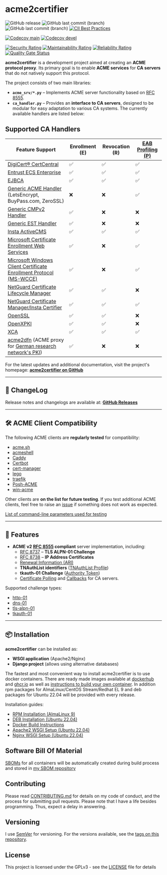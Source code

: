 <!-- markdownlint-disable MD013 -->
# acme2certifier

![GitHub release](https://img.shields.io/github/release/grindsa/acme2certifier.svg)
![GitHub last commit (branch)](https://img.shields.io/github/last-commit/grindsa/acme2certifier/master.svg?label=last%20commit%20into%20min)
![GitHub last commit (branch)](https://img.shields.io/github/last-commit/grindsa/acme2certifier/devel.svg?label=last%20commit%20into%20min-devel)
[![CII Best Practices](https://bestpractices.coreinfrastructure.org/projects/2581/badge)](https://bestpractices.coreinfrastructure.org/projects/2581)

[![Codecov main](https://img.shields.io/codecov/c/gh/grindsa/acme2certifier/branch/master?label=test%20coverage%20min)](https://app.codecov.io/gh/grindsa/acme2certifier/tree/min)
[![Codecov devel](https://img.shields.io/codecov/c/gh/grindsa/acme2certifier/branch/devel?label=test%20coverage%20min-devel)](https://app.codecov.io/gh/grindsa/acme2certifier/tree/min-devel)

[![Security Rating](https://sonarcloud.io/api/project_badges/measure?project=grindsa_acme2certifier&metric=security_rating)](https://sonarcloud.io/summary/overall?id=grindsa_acme2certifier&branch=min)
[![Maintainability Rating](https://sonarcloud.io/api/project_badges/measure?project=grindsa_acme2certifier&metric=sqale_rating)](https://sonarcloud.io/summary/new_code?id=grindsa_acme2certifier&branch=min)
[![Reliability Rating](https://sonarcloud.io/api/project_badges/measure?project=grindsa_acme2certifier&metric=reliability_rating)](https://sonarcloud.io/summary/overall?id=grindsa_acme2certifier&branch=min)
[![Quality Gate Status](https://sonarcloud.io/api/project_badges/measure?project=grindsa_acme2certifier&metric=alert_status)](https://sonarcloud.io/summary/overall?id=grindsa_acme2certifier&branch=min)

**acme2certifier** is a development project aimed at creating an **ACME protocol proxy**. Its primary goal is to enable **ACME services** for **CA servers** that do not natively support this protocol.

The project consists of two main libraries:

- **`acme_srv/*.py`** – Implements ACME server functionality based on [RFC 8555](https://tools.ietf.org/html/rfc8555).
- **`ca_handler.py`** – Provides an **interface to CA servers**, designed to be modular for easy adaptation to various CA systems.
  The currently available handlers are listed below:

## Supported CA Handlers

| Feature Support | Enrollment (E) | Revocation (R) | [EAB Profiling (P)](docs/eab_profiling.md) |
|----------------|---------------|---------------|---------------|
| [DigiCert® CertCentral](docs/digicert.md) | ✅ | ✅ | ✅ |
| [Entrust ECS Enterprise](docs/entrust.md) | ✅ | ✅ | ✅ |
| [EJBCA](docs/ejbca.md) | ✅ | ✅ | ✅ |
| [Generic ACME Handler](docs/acme_ca.md) (LetsEncrypt, BuyPass.com, ZeroSSL) | ❌ | ❌ | ✅ |
| [Generic CMPv2 Handler](docs/cmp.md) | ✅ | ❌ | ❌ |
| [Generic EST Handler](docs/est.md) | ✅ | ❌ | ❌ |
| [Insta ActiveCMS](docs/asa.md) | ✅ | ✅ | ✅ |
| [Microsoft Certificate Enrollment Web Services](docs/mscertsrv.md) | ✅ | ❌ | ✅ |
| [Microsoft Windows Client Certificate Enrollment Protocol (MS-WCCE)](docs/mswcce.md) | ✅ | ❌ | ✅ |
| [NetGuard Certificate Lifecycle Manager](docs/nclm.md) | ✅ | ✅ | ❌ |
| [NetGuard Certificate Manager/Insta Certifier](docs/certifier.md) | ✅ | ✅ | ✅ |
| [OpenSSL](docs/openssl.md) | ✅ | ✅ | ❌ |
| [OpenXPKI](docs/openxpki.md) | ✅ | ✅ | ❌ |
| [XCA](docs/xca.md) | ✅ | ✅ | ✅ |
| [acme2dfn](https://github.com/pfisterer/acme2dfn) (ACME proxy for [German research network's PKI](https://www.pki.dfn.de/ueberblick-dfn-pki/)) | ✅ | ❌ | ❌ |

For the latest updates and additional documentation, visit the project's homepage:
[**acme2certifier on GitHub**](https://github.com/grindsa/acme2certifier)

---

## 📌 ChangeLog

Release notes and changelogs are available at:
[**GitHub Releases**](https://github.com/grindsa/acme2certifier/releases)

---

## 🛠 ACME Client Compatibility

The following ACME clients are **regularly tested** for compatibility:

- [acme.sh](https://github.com/Neilpang/acme.sh)
- [acmeshell](https://github.com/cpu/acmeshell/)
- [Caddy](https://caddyserver.com/docs/automatic-https)
- [Certbot](https://certbot.eff.org/)
- [cert-manager](docs/cert-mgr.md)
- [lego](https://github.com/go-acme/lego)
- [traefik](https://traefik.io/)
- [Posh-ACME](https://github.com/rmbolger/Posh-ACME)
- [win-acme](https://www.win-acme.com/)

Other clients are **on the list for future testing**.
If you test additional ACME clients, feel free to raise an [issue](https://github.com/grindsa/acme2certifier/issues/new) if something does not work as expected.

[List of command-line parameters used for testing](docs/acme-clients.md)

---

## 🚀 Features

- **ACME v2 [RFC 8555](https://www.rfc-editor.org/rfc/rfc8555.html) compliant** server implementation, including:
  - [RFC 8737](https://www.rfc-editor.org/rfc/rfc8737.html) – **TLS ALPN-01 Challenge**
  - [RFC 8738](https://www.rfc-editor.org/rfc/rfc8738.html) – **IP Address Certificates**
  - [Renewal Information (ARI)](https://datatracker.ietf.org/doc/draft-ietf-acme-ari/)
  - **TNAuthList identifiers** ([TNAuthList Profile](docs/tnauthlist.md))
  - **tkauth-01 Challenge** ([Authority Token](https://datatracker.ietf.org/doc/html/draft-ietf-acme-authority-token-09))
  - [Certificate Polling](docs/poll.md) and [Callbacks](docs/trigger.md) for CA servers.

Supported challenge types:

- [http-01](https://tools.ietf.org/html/rfc8555#section-8.3)
- [dns-01](https://tools.ietf.org/html/rfc8555#section-8.4)
- [tls-alpn-01](https://tools.ietf.org/html/rfc8737)
- [tkauth-01](https://tools.ietf.org/html/draft-ietf-acme-authority-token-05)

---

## 📦 Installation

**acme2certifier** can be installed as:

- **WSGI application** (Apache2/Nginx)
- **Django project** (allows using alternative databases)

The fastest and most convenient way to install acme2certifier is to use docker containers. There are ready made images available at [dockerhub](https://hub.docker.com/r/grindsa/acme2certifier) and [ghcr.io](https://github.com/grindsa?tab=packages&ecosystem=container) as well as [instructions to build your own container](examples/Docker/).
In addition rpm packages for AlmaLinux/CentOS Stream/Redhat EL 9 and deb packages for Ubuntu 22.04 will be provided with every release.

Installation guides:

- [RPM Installation (AlmaLinux 9)](docs/install_rpm.md)
- [DEB Installation (Ubuntu 22.04)](docs/install_deb.md)
- [Docker Build Instructions](examples/Docker/)
- [Apache2 WSGI Setup (Ubuntu 22.04)](docs/install_apache2_wsgi.md)
- [Nginx WSGI Setup (Ubuntu 22.04)](docs/install_nginx_wsgi_ub22.md)

## Software Bill Of Material

 [SBOMs](https://www.linuxfoundation.org/blog/blog/what-is-an-sbom) for all containers will be automatically created during build process and stored in [my SBOM repository](https://github.com/grindsa/sbom/tree/main/sbom/acme2certifier)

## Contributing

Please read [CONTRIBUTING.md](docs/CONTRIBUTING.md) for details on my code of conduct, and the process for submitting pull requests. Please note that I have a life besides programming. Thus, expect a delay in answering.

## Versioning

I use [SemVer](http://semver.org/) for versioning. For the versions available, see the [tags on this repository](https://github.com/grindsa/dkb-robo/tags).

## License

This project is licensed under the GPLv3 - see the [LICENSE](LICENSE) file for details
